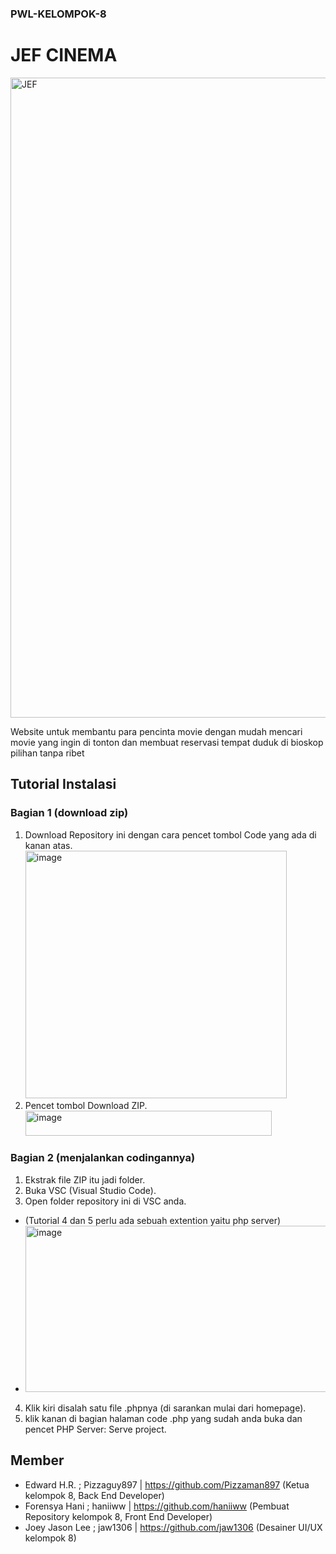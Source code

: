 ### PWL-KELOMPOK-8
# JEF CINEMA

<img width="1024" height="1024" alt="JEF" src="https://github.com/user-attachments/assets/a5ad2a1e-5963-4465-af9d-905a115f60b1" />

Website untuk membantu para pencinta movie dengan mudah mencari movie yang ingin di tonton dan membuat reservasi tempat duduk di bioskop pilihan tanpa ribet

## Tutorial Instalasi
### Bagian 1 (download zip)
1. Download Repository ini dengan cara pencet tombol Code yang ada di kanan atas.
   <img width="418" height="396" alt="image" src="https://github.com/user-attachments/assets/1ae553cb-0958-48e9-addb-3533cac66b57" />
2. Pencet tombol Download ZIP.
   <img width="394" height="40" alt="image" src="https://github.com/user-attachments/assets/2bbde0e9-b1e1-4f9f-bf86-16a6e9f40a7c" />

### Bagian 2 (menjalankan codingannya)
1. Ekstrak file ZIP itu jadi folder.
2. Buka VSC (Visual Studio Code).
3. Open folder repository ini di VSC anda.
- (Tutorial 4 dan 5 perlu ada sebuah extention yaitu php server)
- <img width="1141" height="266" alt="image" src="https://github.com/user-attachments/assets/e05cc372-2a52-446f-876d-f5dd007861ee" />
4. Klik kiri disalah satu file .phpnya (di sarankan mulai dari homepage).
5. klik kanan di bagian halaman code .php yang sudah anda buka dan pencet PHP Server: Serve project.

## Member
- Edward H.R. ; Pizzaguy897 | https://github.com/Pizzaman897 (Ketua kelompok 8, Back End Developer)
- Forensya Hani ; haniiww | https://github.com/haniiww (Pembuat Repository kelompok 8, Front End Developer)
- Joey Jason Lee ; jaw1306 | https://github.com/jaw1306 (Desainer UI/UX kelompok 8)

